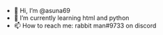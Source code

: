 - 👋 Hi, I’m @asuna69
- 🌱 I’m currently learning html and python
- 📫 How to reach me: rabbit man#9733 on discord

<!---
asuna69/asuna69 is a ✨ special ✨ repository because its `README.md` (this file) appears on your GitHub profile.
You can click the Preview link to take a look at your changes.
--->
